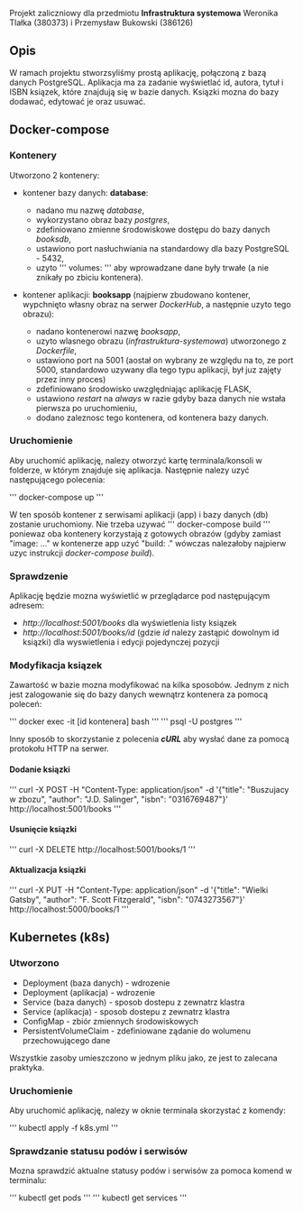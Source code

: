 Projekt zaliczniowy dla przedmiotu **Infrastruktura systemowa**
Weronika Tlałka (380373) i Przemysław Bukowski (386126)


## Opis

W ramach projektu stworzsyliśmy prostą aplikację, połączoną z bazą danych PostgreSQL. 
Aplikacja ma za zadanie wyświetlać id, autora, tytuł i ISBN ksiązek, które znajdują się w bazie danych.
Ksiązki mozna do bazy dodawać, edytować je oraz usuwać. 


## Docker-compose

### Kontenery 

Utworzono 2 kontenery:

- kontener bazy danych: **database**:
    - nadano mu nazwę *database*, 
    - wykorzystano obraz bazy *postgres*, 
    - zdefiniowano zmienne środowiskowe dostępu do bazy danych *booksdb*, 
    - ustawiono port nasłuchwiania na standardowy dla bazy PostgreSQL - 5432, 
    - uzyto ''' volumes: ''' aby wprowadzane dane były trwałe (a nie znikały po zbiciu kontenera).

- kontener aplikacji: **booksapp** (najpierw zbudowano kontener, wypchnięto własny obraz na serwer *DockerHub*, a następnie uzyto tego obrazu):
    - nadano kontenerowi nazwę *booksapp*,
    - uzyto wlasnego obrazu (*infrastruktura-systemowa*) utworzonego z *Dockerfile*,
    - ustawiono port na 5001 (aostał on wybrany ze względu na to, ze port 5000, standardowo uzywany dla tego typu aplikacji, był juz zajęty przez inny proces)
    - zdefiniowano środowisko uwzględniając aplikację FLASK,
    - ustawiono *restart* na *always* w razie gdyby baza danych nie wstała pierwsza po uruchomieniu,
    - dodano zaleznosc tego kontenera, od kontenera bazy danych.


### Uruchomienie
Aby uruchomić aplikację, nalezy otworzyć kartę terminala/konsoli w folderze, w którym znajduje się aplikacja.
Następnie nalezy uzyć następującego polecenia:

''' docker-compose up '''

W ten sposób kontener z serwisami aplikacji (app) i bazy danych (db) zostanie uruchomiony.
Nie trzeba uzywać ''' docker-compose build ''' poniewaz oba kontenery korzystają z gotowych obrazów 
(gdyby zamiast "image: ..." w kontenerze app uzyć "build: ." wówczas nalezałoby najpierw uzyc instrukcji *docker-compose build*).

### Sprawdzenie
Aplikację będzie mozna wyświetlić w przeglądarce pod następującym adresem:

- *http://localhost:5001/books* dla wyświetlenia listy ksiązek
- *http://localhost:5001/books/id* (gdzie *id* nalezy zastąpić dowolnym id ksiązki) dla wyswietlenia i edycji pojedynczej pozycji

### Modyfikacja ksiązek

Zawartość w bazie mozna modyfikować na kilka sposobów. Jednym z nich jest zalogowanie się do bazy danych wewnątrz kontenera za pomocą poleceń:

''' docker exec -it [id kontenera] bash '''
''' psql -U postgres '''

Inny sposób to skorzystanie z polecenia ***cURL*** aby wysłać dane za pomocą protokołu HTTP na serwer.

#### Dodanie ksiązki

''' curl -X POST -H "Content-Type: application/json" -d '{"title": "Buszujacy w zbozu", "author": "J.D. Salinger", "isbn": "0316769487"}' http://localhost:5001/books '''

#### Usunięcie ksiązki 

''' curl -X DELETE http://localhost:5001/books/1 '''

#### Aktualizacja ksiązki 

''' curl -X PUT -H "Content-Type: application/json" -d '{"title": "Wielki Gatsby", "author": "F. Scott Fitzgerald", "isbn": "0743273567"}' http://localhost:5000/books/1 '''


## Kubernetes (k8s)

### Utworzono

- Deployment (baza danych) - wdrozenie
- Deployment (aplikacja) - wdrozenie
- Service (baza danych) - sposob dostepu z zewnatrz klastra
- Service (aplikacja) - sposob dostepu z zewnatrz klastra
- ConfigMap - zbiór zmiennych środowiskowych 
- PersistentVolumeClaim - zdefiniowane ządanie do wolumenu przechowującego dane

Wszystkie zasoby umieszczono w jednym pliku jako, ze jest to zalecana praktyka.

### Uruchomienie 

Aby uruchomić aplikację, nalezy w oknie terminala skorzystać z komendy:

''' kubectl apply -f k8s.yml '''

### Sprawdzanie statusu podów i serwisów

Mozna sprawdzić aktualne statusy podów i serwisów za pomoca komend w terminalu:

''' kubectl get pods '''
''' kubectl get services '''
